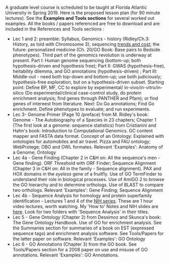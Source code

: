 A graduate level course is scheduled to be taught at Florida Atlantic University in Spring 2019. Here is the proposed lesson plan (for 90 minute lectures). See the **Examples and Tools sections** for several worked out examples. All the books / papers referenced are free to download and are included in the References and Tools sections :
* Lec 1 and 2: preamble: Syllabus, Genomics - history (Ridley/Ch.3: History, as told with Chromosome 3); sequencing [trends and cost](https://www.genome.gov/27565109/the-cost-of-sequencing-a-human-genome/); the future: personalized medicine (Ch. 20/GO Book: Base pairs to Bedside phenotypes). Third part of the genomics revolution is underway at present. Part I: Human genome sequencing (bottom-up; both hypothesis-driven and hypothesis free); Part II: GWAS (hypothesis-free), heitability dilemma, and GO annotations (hypothesis-driven) ; Part III: Middle-out - need both top-down and bottom-up; use both judiciously; hypothesis-free exploration, but on a hypothesis-driven subset. Starting point: Define BP, MF, CC to explore by experimental/ in-vivo/in-vitro/in-silico (Do experimental/clinical case-control study, do protein enrichment analysis; find genes through PANTHER and Pfam); or find genes of intereest from literature. Next: Do Go annotations; Find Go enrichment. Define phenotypes to evaluate; and run experiments. 
* Lec 3- Genome Primer (Page 10 /preface) from M. Ridley's book: Genome - The Autobiography of a Species in 23 chapters; Chapter 1 (The first look at a genome: sequence statistics) from Cristianini and Hahn's book: Introduction to Computational Genomics. GC content mapper and FASTA data format. Concept of an Ontology: Explained with ontologies for automobiles and air travel. Pizza and  FAU ontology; WebProtege; OBO and  OWL formates. Relevant 'Examples': Anatomy of a Genome; Ontology
* Lec 4a - Gene Finding (Chapter 2 in C&H on: All the sequence's men - Gene finding). ORF Threshold with ORF Finder; Sequence Alignment (Chapter 3 in C&H on: All in the family - Sequence alignment). PAX and HOX domains in the *eyeless* gene of a fruitfly. Use of GO TermFinder to understand their role in biological processes. Use of AmiGO 2 to browse the GO hierarchy and to determine orthologs. Use of BLAST to compare two orthologs. Relevant 'Examples': Gene Finding; Sequence Alignment 
* Lec 4b - Sequence Analysis for homology and protein superfamily identification - Lectures 1 and 4 of the [NIH series](https://www.genome.gov/12514288/current-topics-in-genome-analysis-2016-course-syllabus-handouts-and-videos/). These are 1 hour video lectures, worth watching. My 'How to' Notes and NIH slides are [here](https://github.com/RShankar/Semantic-Web-for-Genomics/tree/master/NIH%20Lecture%20Series). Look for two folders with 'Sequence Analysis' in their titles. 
* Lec 5 - Gene Ontology (Chapter 2) from Dessimoz and Skunca's book: The Gene Ontology Handbook. Use of GO for enrichment analysis. See the Summaries section for summaries of a book on EST (expressed sequence tags) and enrichment analysis software. See Tools/Papers for the latter paper on software. Relevant 'Examples': GO Ontology
* Lec 6 - GO Annotations (Chapter 3) from the GO book. See Tools/Papers section for a 2008 paper on  use and misuse of GO annotations. Relevant 'Examples': GO Annotations.
